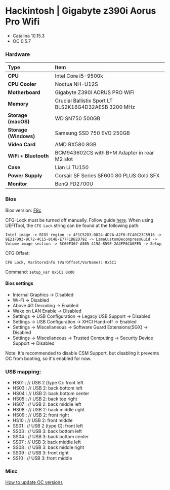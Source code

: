 # Hackintosh | Gigabyte z390i Aorus Pro Wifi
- Catalina 10.15.3
- OC 0.5.7

### Hardware
Type|Item
:----|:----
**CPU** | Intel Core i5-9500k
**CPU Cooler** | Noctua NH-U12S
**Motherboard** | Gigabyte Z390i AORUS PRO WiFi
**Memory** | Crucial Ballistix Sport LT BLS2K16G4D32AESB 3200 MHz
**Storage (macOS)** | WD SN750 500GB
**Storage (Windows)** | Samsung SSD 750 EVO 250GB
**Video Card** | AMD RX580 8GB
**WiFi + Bluetooth** | BCM943602CS with B+M Adapter in rear M2 slot
**Case** | Lian Li TU150
**Power Supply** | Corsair SF Series SF600 80 PLUS Gold SFX
**Monitor** | BenQ PD2700U

### Bios

Bios version: [F8c](https://www.gigabyte.com/ie/Motherboard/Z390-I-AORUS-PRO-WIFI-rev-10/support#support-dl-bios)

CFG-Lock must be turned off manually. Follow guide [here](https://dortania.github.io/OpenCore-Desktop-Guide/extras/msr-lock). When using UEFITool, the `CFG Lock` string can be found at the following path:

```
Intel image -> BIOS region -> 4F1C52D3-D824-4D2A-A2F0-EC40C23C5916 -> 9E21FD93-9C72-4C15-8C4B-E77F1DB2D792 -> LzmaCustomDecompressGuid -> Volume image section -> 5C60F367-A505-419A-859E-2A4FF6CA6FE5 -> Setup
```

CFG Offset:

```
CFG Lock, VarStoreInfo (VarOffset/VarName): 0x5C1
```

Command:
`setup_var 0x5C1 0x00`

#### Bios settings

- Internal Graphics -> Disabled
- Wi-Fi -> Disabled
- Above 4G Decoding -> Enabled
- Wake on LAN Enable -> Disabled
- Settings -> USB Configuration -> Legacy USB Support -> Disabled
- Settings -> USB Configuration -> XHCI Hand-off -> Enabled
- Settings -> Miscellaneous -> Software Guard Extensions(SGX) -> Disabled
- Settings -> Miscellaneous -> Trusted Computing -> Security Device Support -> Disabled

Note: It's recommended to disable CSM Support, but disabling it prevents OC from booting, so it's enabled for now.

### USB mapping:
- HS01 : // USB 2 (type C): front left
- HS03 : // USB 2: back bottom left
- HS04 : // USB 2: back bottom center
- HS05 : // USB 2: back top right
- HS07 : // USB 2: back middle left
- HS08 : // USB 2: back middle right
- HS09 : // USB 2: front right
- HS10 : // USB 2: front middle
- SS01 : // USB 2 (type C): front left
- SS03 : // USB 3: back bottom left
- SS04 : // USB 3: back bottom center
- SS07 : // USB 3: back middle left
- SS08 : // USB 3: back middle right
- SS09 : // USB 3: front right
- SS10 : // USB 3: front middle

### Misc
[How to update OC versions](https://www.reddit.com/r/hackintosh/comments/gen0fm/on_how_i_updated_my_open_core_desktop_from_057_to/)
